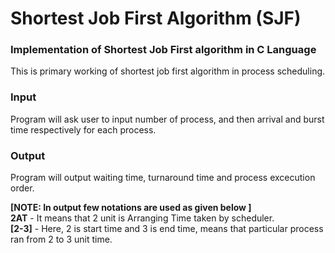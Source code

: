 # Shortest Job First Algorithm (SJF)

### Implementation of Shortest Job First algorithm in C Language

This is primary working of shortest job first algorithm in process scheduling.

### Input
Program will ask user to input number of process, and then arrival and burst time respectively for each process.

### Output
Program will output waiting time, turnaround time and process excecution order.

**[NOTE: In output few notations are used as given below ]**</br>
**2AT** - It means that 2 unit is Arranging Time taken by scheduler.</br>
**[2-3]** - Here, 2 is start time and 3 is end time, means that particular process ran from 2 to 3 unit time.
